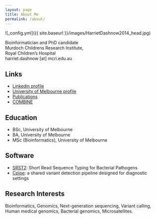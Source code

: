```yaml
---
layout: page
title: About Me
permalink: /about/
---
```


![_config.yml]({{ site.baseurl }}/images/HarrietDashnow2014_head.jpg)

Bioinformatician and PhD candidate<br>
Murdoch Childrens Research Institute,<br>
Royal Children’s Hospital<br>
harriet.dashnow [at] mcri.edu.au

## Links
* [Linkedin profile](au.linkedin.com/in/hdashnow)
* [University of Melbourne profile](https://www.vlsci.unimelb.edu.au/researcher/hdashnow)
* [Publications](https://scholar.google.com.au/citations?user=4Y3m53gAAAAJ&hl=en)
* [COMBINE](combine.org.au)

## Education
* BSc, University of Melbourne
* BA, University of Melbourne
* MSc (Bioinformatics), University of Melbourne

## Software
* [SRST2](http://katholt.github.io/srst2/): Short Read Sequence Typing for Bacterial Pathogens
* [Cpipe](http://cpipeline.org): a shared variant detection pipeline designed for diagnostic settings

## Research Interests
Bioinformatics, Genomics, Next-generation sequencing, Variant calling, Human medical genomics, Bacterial genomics, Microsatellites.
